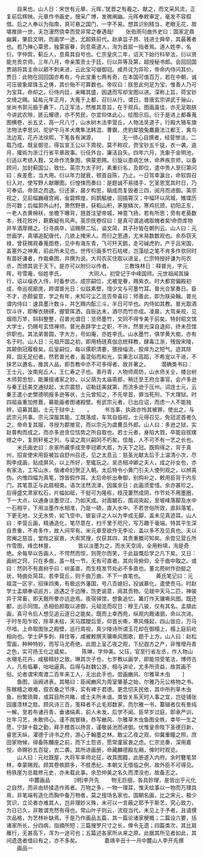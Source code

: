 <!-- { "loadSidebar": true } -->
　　自来也。山人日：宋世有元章、元晖，’犹晋之有羲之、献之，而文采风流，正复前后辉映。元章作书画史，搜采广博，发微阐幽。元晖奉敕审定，毫发不容假借。后之人奉以为指南，真可悬之国门，一字不易。想其识别精当，老眼无花，故堪推排一世，夫岂漫然侥幸而受非常之眷遇哉!
　　张伯雨句曲外史曰：国家定鼎幽冀，肇启文明，而画学一途，尤超轶前代。赵承旨子昂、钱进士舜举，其最著者也。若乃殚心覃思，独蒙宸眷，则息斋道人，洵为首屈一指者焉。道人姓李，名衍，字仲宾，蓟丘人，息斋其自号也。仁宗皇庆二年，诏天下始行科举法，衍以贤能充贡京师。三年八月，帝亲策贡士于廷，衍以异等及第，超授秘书郎。会回回国贾胡将其主命以颠不刺来进，云此宝可缀御冠。咸共诧为异珍，帝命内侍问其价。贾日：此物在回回国亦希有，今此宝重七两有奇，在本国可值百万，若在中朝，诚可压彼象犀珠玉之俦，其价殆不可算数也。帝叹曰：朕思此何足为宝，惟善人乃可为宝耳。命却之。衍侍内廷，亲睹其盛，因退而写却宝图以进。深称上旨，荷宝钞文绮之赐。延祐元年正月，大蒐于上都，召衍从行，谓日，昔唐玄宗讲武于骊山，坐尚书郭元振于纛下，几正军法，然推其意旨，在于观兵。图画虽佳，亦无足取朕今讲武农隙，匪云耀德，亦不劳民，尔宜仰体此心，绘图示后。衍于是进上都春蒐图横卷，长五丈，高一尺八寸，山水树木法李营丘，人物法吴道子，行殿大辂车旗法物法李思训，驼驴牛马羊犬鹰隼法韩混、曹霸，虎豹犀狼兔麋鹿法江都王，禽鸟法边鸾，花卉法徐熙，下笔各有渊源，
　　]
　　无一师心自撰者，经营惨淡，二载乃成。既呈御览，得旨宣王公以下周视，莫不称叹，赍宝钞五千锭，衣一袭。逾月，擢術为浙江行省平章政事。衍任外台，廉洁自矢。四年六月，洗象于金明池，衍适以考绩入觐，又命作洗象图，俱蒙恩赐。衍旋以患病乞休，命养疾京师，以备顾问，加封蓟国公，致仕。英宗为太子时，素重衍名，及即位，遣中贵人至衍第问曰：疾差愈，当大用。衍以年力就衰，顿首自陈，乃止。一日驾幸瀛台，命软舆召衍入对，使写野人献曝图。衍惶悚而奏曰：是题诚不易措手，乞圣恩宽其时日，乃可奉诏。帝颔之而退。衍还家，晨夕构思，稿成而复毁者三四，阅月而进御。英宗视之，见前幅巍峨宫阙，金碧辉煌，妈鹊觚棱，回插霄汉；中幅环以凤城，雉堞历历可数；后幅郭外山村，萧然野景，获稻山积，茅屋鳞次，寒鸡抗颈，初阳正东，一老人衣黄棉袄，坐檐下曝背，翘首注望帝城，神意飞扬，若有所思；旁有老葵数本，残花败叶，簌簌疑有风声。英宗抚卷叹曰：是真可谓追魂取魄者矣!命赍库物并羊酒厚赐之。衍寻病卒，诏赐祭二坛，谥文简，其子孙皆在朝列云。山人曰：元世画学，真堪追配唐代，几欲上掩宋人。而衍之恩遇，尤末易数数观也。余忝窃天禄，曾获赐观春蒐图卷，见中有海东青，飞可歼天鹅，走可碱虎豹，产于吕宋国，盖塞外之神禽，前此所未见也。世传衍画多竹石枯槎，岂藻绘之笔不肯多作欤同时有苗好谦者，作栽桑图，并撰为说。大司农买住取以进呈，仁宗特授好谦为司农丞，而颁其说于天下。是亦可以附衍以传者。
　　三教珠林日：释普光，字元晖，号雪庵，俗姓李氏，
　　
　　大同人。初受记于中峰国师。元世祖闻其操行，诏以缁衣入侍，时备参访。成宗嗣位，尤被宠眷，赐紫衣。时大都宫偏殿初成，帝巡视廊庑，顾谓普光日：似兹素壁，惜少文与可墨竹耳。普光合掌奏日。臣不才，亦颇留意，学之有年，未知可尘乙览否帝喜曰：师善此，即为朕染翰。普光谓内侍曰：速具墨汁数斗，并乞赐内酝三斗，半日可毕也。内侍如其教。普光取酒饮斗许，即解衣磅礴，握管挥洒，自辰达未，酒尽而竹亦成。凌晨，大驾亲视，见烟雨万竿，斜斜整整，召普光谓日：览师墨竹，文同不得专美于前矣。特封昭文馆大学士，仍赐号玄悟禅师。普光表辞学士之职，不许。然普光深自退抑，终未莅馆供职也。其法弟普圆，字大方，号如庵，亦姓李氏。山水墨竹，俱学黄大痴，亦有名于时。山人日：元祖开国之初，即用杨琏真伽总统释教，肆毒江浙，残毁宋陵，其颠倒冠履极矣。后皇嗣位，每以儒职清要，猥授缁流，胶痒为之短气。迹其除拜，固无足纪者。然若普光者，虽混俗而和光，实秉志以高蹈，不希宠以干进，不挟艺以邀名，推其人品，即吾教中亦不可多得者，故并著之。
　　潜确类书曰：王士元，汝南宛丘人，王仁寿之子也。善丹青，人物师周防，山水师关仝，楼台树木师郭忠恕，能兼擅诸家之妙。以父荫为太庙斋郎，稍迁至王府佥事官。会卢多逊与秦王廷美交通狱起，太宗震怒，诏勒廷美就第，而流多逊于压州。词连士元，云秦王遣小史樊德明报多逊等状，士元曾知之，不先举首，罪当死刑，下大理狱。时四祖庙重加修葺，募能画者图诸殿壁。有武宗元者，已出应诏，而虑一人不能独辨，诏募其副。士元于狱中上
　　。
　　书当事，执政亦怜其被罪，使出之，与武宗元共事。宗元深服其能。工既落成，车驾自临视，士元得召见，免冠泥首者久之。帝命复其服，寻授为郡推官，而以宗元为虞曹员外郎。山人曰：多逊之狱，实赵普构而成之，而亦多逊贪位怙势之所自取也。若士元者，身陷大戮，卒能自拔缧绁之中，复厕轩冕之列，与梁之周兴嗣同不朽矣。信哉，人不可不有一艺之长也。
　　米氏画史曰：余家所藏李成至李冠卿大扇，为天下之冠。既购得之，背于真州，招宣使宋用臣被旨自舒州召还，见之太息云：慈圣光献太后于上温清小次，尽购李成画，贴成屏风，以上所好，至辄玩之。吴丞相冲卿之夫人，成之孙女也，亦有家法，工写山水，偕诸命妇贺正入朝。太后特令小黄门引夫人使列观之，以辨真伪。内惟四幅为真笔，馀皆假作耳。太后命析出奉御，别购补之，敕用臣背于内东门。其笔意正与此扇相类。语次泫然流涕，因属余日：此画须爱惜。余亦甚珍之。后得盛文肃家松石，片幅如砥，干挺可为隆栋，枝茂萋然成阴，作节处不用墨圈，下一大点，以通身淡墨空过，乃如天成。对面皴石，围润突起，至坡峰落脚及水中一石相平，下用淡墨作水相准，乃是一碛，直入水中。不若世俗所效，直斜落笔，下更无地，又无水势，如飞空中。彼妄评之人以为李成无脚，盖未见真迹耳。山人曰：李营丘画，精通造化，笔尽意在，扫千里于咫尺，写万趣于毫端。特其平生深自贵重，不肯多作，故人间罕有。米元章至欲作无李论，盖以多不及见真也。夫以宫阉之慈旨，堂陛之宸衷，大索冥搜，仅获其四，其贵重概可知矣。余尝见营丘所作雪图，峰峦林屋，
　　
　　皆以淡墨为之，而水天空阔，全用粉填，洵是奇绝。余每举以告画人，不愕然而惊，则莞尔而笑，于此益慨后学之凡下矣。又日：画树之窍，只在多曲，虽一枝一节，无有可直者。其向背俯仰，全于曲中取之。或曰：然则不有直树乎曰：树虽直，而生枝发节处必不多直也。董北苑树作劲挺之状，特曲处简耳。若李营丘，则千曲万曲，不下一直笔也。
　　黄氏笔记曰：元祖混一区宇，招徕四夷，有极远外藩国，号八百媳妇，投诚慕化，遣使贡马。时赵学士孟頫奉诏巡方，适遇之于边陲，饬吏谕意，阅其贡物。见就中天马二匹，神骏异于常畜，即天厩所豢亦远逊焉。夜宿驿馆，想象追忆，篝灯作天骥嘶风图。既还都，出示同馆。丞相伯颜取以进御，元祖览而叹日：穆王八骏，仅有其名。孟頫此画，真可令后人想见追云逐日之能矣。既而上幸西苑，纵观内厩诸驷，命以次进。于时冬阳乍皎，除草未枯，天马蹀躞后至，仰首长嘶，寒风倏起，四山皆应，万马尽喑。上命取图张之殿壁，巡行周视，真少陵诗所谓玉花却在御榻上，榻上庭前屹相向也。学士萨多刺、拜住等，咸被敕撰天骥嘶风图歌，题于上方。山人曰：赵松雪画，种种特妙，而写马尤奇绝。此图上呈乙夜之观，下纪遐方之产，非惟增丹青之色，实可扬王化之威矣。
　　陈琳，字仲美。父珏，官至行省左丞，作人物山水翎毛花卉，咸极精妙之致。琳其次子也，七岁教以画学，即能领受笔法，博师古人，凡有临摹，咄咄逼真。后得与赵魏公游，相与讲论，尤多所资益，故其画不俗。论者谓宋南渡二百年来工人，无出此手也。尝画豳风、尔雅草木虫
　　]
　　鱼图，诣阙进表。其略曰：臣闻豳风为周室肇基之始，尔雅乃元公格物之书。陈稼穡之艰难，叙农桑之节序，实有裨于君德。更念切夫民依，其中所列草木虫鱼，纷繁琐屑，或耳目所共睹，或士夫所未谙。类皆关系天时人事之宜，岂徒铺张园廛漆林之胜。顾风诗三百，笺释者不止毛郑数家，而尔雅一书，纂辑者仅有景纯一解。至若布诸丹青，垂诸绢素，前人未发，后学不闻。臣早岁过庭，即承严训，壮年习艺，未敢师心。谨不揣冒昧，恭写豳风、尔雅草木虫鱼图全帙，幸毕一生之愿，宁辞十载之勤，拜手稽首以扬言，谨敬装池而进御。伏惟皇帝陛下圣德日新，睿思天纵，濯德于诗书之府，游心于翰墨之林。敢尘乙夜之观，仰冀重瞳之照，庶田家物候，得备陈黼座之前，而下土怨咨，愿常廑宸衷之虑。仁宗览奏，深用嘉悦，命赐钞五百锭，衣二袭。其所进画册，命藏麟德殿左厢，俾时时观览。
　　山人曰：元社既屋，大将军率师北征，收其图籍，此册遂入内府。余时簪笔禁林，幸蒙赐观。顾其卷帙颇多，不胜悉纪，本朝又无借临之例，故外臣不可得见。杨铁崖为总裁修元史，亦未载此事。余恐仲美之名久而湮没也，故备志之。
　　
　　中麓画品
　　
　　[明]李开先
　　物无巨细，各具妙理，是皆出乎元化之自然，而非由矫揉造作焉者。万物之多，一物一理耳，惟夫绘事以一物而万理具焉，非笔端有造化而胸中备万物者，莫之擅场名家也。国朝名画，比之宋元，极少赏识，立论者亦难其人，岂非理妙义殊，未可以一言蔽之耶予于斯艺，究心致力，为日已久，非敢谓充然有得也。常山叶子则云，流观当代，未见上于予者，且请撰次品格，为艺林补缺焉。于是乃作画品五篇，其一篇论诸家梗概；二篇设六要，括诸家所长，分四病，指摘所短；三篇搜罗尺寸之长，俾令无遗；四篇类次，其比肩雁行，无甚高下，浑为一途可也；五篇述各家所从来之原。此据其所见者如此，其间遗逸者借曰有之，亦不多矣。
　　
　　嘉靖辛丑十一月中麓山人李开先撰
　　画品一
